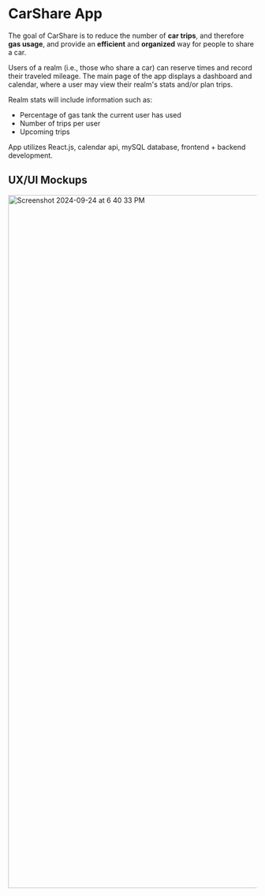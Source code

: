 # CarShare App

The goal of CarShare is to reduce the number of **car trips**, and therefore **gas usage**, and provide an **efficient** and **organized** way for people to share a car. 

Users of a realm (i.e., those who share a car) can reserve times and record their traveled mileage. The main page of the app displays a dashboard and calendar, where a user may view their realm's stats and/or plan trips. 

Realm stats will include information such as:
- Percentage of gas tank the current user has used
- Number of trips per user
- Upcoming trips

App utilizes React.js, calendar api, mySQL database, frontend + backend development.


## UX/UI Mockups
<img width="1406" alt="Screenshot 2024-09-24 at 6 40 33 PM" src="https://github.com/user-attachments/assets/452305b8-a5be-40bf-b796-48dfd49531be">
